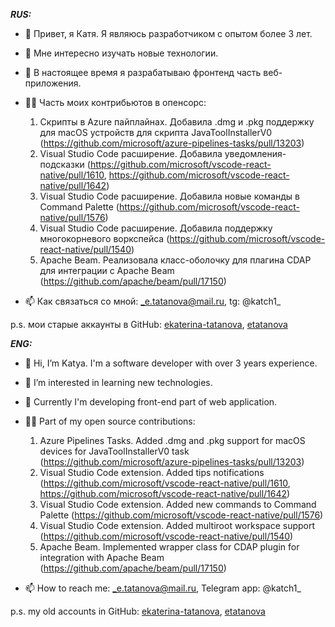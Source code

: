 **_RUS:_**

- 👋 Привет, я Катя. Я являюсь разработчиком с опытом более 3 лет.
- 👀 Мне интересно изучать новые технологии.
- 🌱 В настоящее время я разрабатываю фронтенд часть веб-приложения.
- 👩‍💻 Часть моих контрибьютов в опенсорс:

  1. Скрипты в Azure пайплайнах. Добавила .dmg и .pkg поддержку для macOS устройств для скрипта JavaToolInstallerV0 (https://github.com/microsoft/azure-pipelines-tasks/pull/13203)
  2. Visual Studio Code расширение. Добавила уведомления-подсказки (https://github.com/microsoft/vscode-react-native/pull/1610, https://github.com/microsoft/vscode-react-native/pull/1642)
  3. Visual Studio Code расширение. Добавила новые команды в Command Palette (https://github.com/microsoft/vscode-react-native/pull/1576)
  4. Visual Studio Code расширение. Добавила поддержку многокорневого воркспейса (https://github.com/microsoft/vscode-react-native/pull/1540)
  5. Apache Beam. Реализовала класс-оболочку для плагина CDAP для интеграции с Apache Beam (https://github.com/apache/beam/pull/17150)
  
- 📫 Как связаться со мной: _e.tatanova@mail.ru, tg: @katch1_

p.s. мои старые аккаунты в GitHub: [ekaterina-tatanova](https://github.com/ekaterina-tatanova), [etatanova](https://github.com/etatanova)




**_ENG:_**

- 👋 Hi, I’m Katya. I'm a software developer with over 3 years experience.
- 👀 I’m interested in learning new technologies.
- 🌱 Currently I'm developing front-end part of web application.
- 👩‍💻 Part of my open source contributions:

  1. Azure Pipelines Tasks. Added .dmg and .pkg support for macOS devices for JavaToolInstallerV0 task (https://github.com/microsoft/azure-pipelines-tasks/pull/13203)
  2. Visual Studio Code extension. Added tips notifications (https://github.com/microsoft/vscode-react-native/pull/1610, https://github.com/microsoft/vscode-react-native/pull/1642)
  3. Visual Studio Code extension. Added new commands to Command Palette (https://github.com/microsoft/vscode-react-native/pull/1576)
  4. Visual Studio Code extension. Added multiroot workspace support (https://github.com/microsoft/vscode-react-native/pull/1540)
  5. Apache Beam. Implemented wrapper class for CDAP plugin for integration with Apache Beam (https://github.com/apache/beam/pull/17150)

- 📫 How to reach me: _e.tatanova@mail.ru, Telegram app: @katch1_

p.s. my old accounts in GitHub: [ekaterina-tatanova](https://github.com/ekaterina-tatanova), [etatanova](https://github.com/etatanova)

<!---
ktttnv/ktttnv is a ✨ special ✨ repository because its `README.md` (this file) appears on your GitHub profile.
You can click the Preview link to take a look at your changes.
--->
